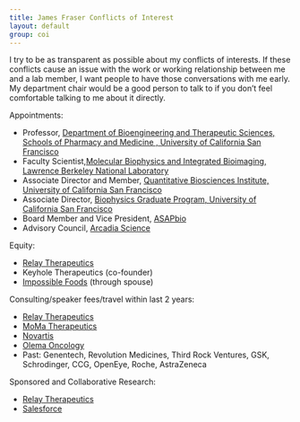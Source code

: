 ```yaml
---
title: James Fraser Conflicts of Interest
layout: default
group: coi
---
```


 I try to be as transparent as possible about my conflicts of interests. If these  conflicts cause an issue with the work or working relationship between me and a lab member, I want people to have those conversations with me early. My department chair would be a good person to talk to if you don’t feel comfortable talking to me about it directly.

Appointments:
* Professor, [Department of Bioengineering and Therapeutic Sciences, Schools of Pharmacy and Medicine
, University of California San Francisco](https://bts.ucsf.edu/)
* Faculty Scientist,[Molecular Biophysics and Integrated Bioimaging, Lawrence Berkeley National Laboratory](https://biosciences.lbl.gov/divisions/mbib/)
* Associate Director and Member, [Quantitative Biosciences Institute, University of California San Francisco](http://qbi.ucsf.edu/)
* Associate Director, [Biophysics Graduate Program, University of California San Francisco](https://biophysics.ucsf.edu/)
* Board Member and Vice President, [ASAPbio](https://asapbio.org/)
* Advisory Council, [Arcadia Science](https://www.arcadia.science/) 

Equity:
* [Relay Therapeutics](https://relaytx.com/)
* Keyhole Therapeutics (co-founder)
* [Impossible Foods](https://impossiblefoods.com/) (through spouse)

Consulting/speaker fees/travel within last 2 years:
* [Relay Therapeutics](https://relaytx.com/)
* [MoMa Therapeutics](https://momatx.com/)
* [Novartis](https://www.novartis.com/)
* [Olema Oncology](https://olema.com/)
* Past: Genentech, Revolution Medicines, Third Rock Ventures, GSK, Schrodinger, CCG, OpenEye, Roche, AstraZeneca

Sponsored and Collaborative Research:
* [Relay Therapeutics](https://relaytx.com/)
* [Salesforce](https://www.salesforce.com/)

